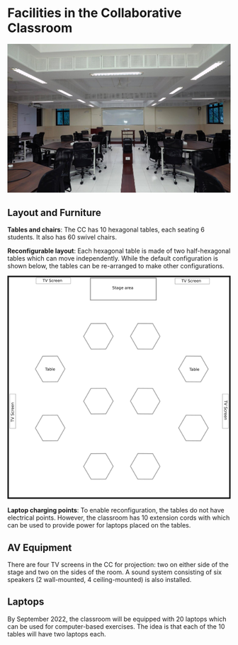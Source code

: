 # Facilities in the Collaborative Classroom

![CC Front Angle Photo](../images/cc-frontangle-compressed.jpg)

## Layout and Furniture

**Tables and chairs**: The CC has 10 hexagonal tables, each seating 6 students. It also has 60 swivel chairs.

**Reconfigurable layout**: Each hexagonal table is made of two half-hexagonal tables which can move independently. While the default configuration is shown below, the tables can be re-arranged to make other configurations.


![CC Layout](../images/cc-layout.png)

**Laptop charging points**: To enable reconfiguration, the tables do not have electrical points. However, the classroom has 10 extension cords with which can be used to provide power for laptops placed on the tables.

## AV Equipment

There are four TV screens in the CC for projection: two on either side of the stage and two on the sides of the room. A sound system consisting of six speakers (2 wall-mounted, 4 ceiling-mounted) is also installed.

## Laptops
By September 2022, the classroom will be equipped with 20 laptops which can be used for computer-based exercises. The idea is that each of the 10 tables will have two laptops each.